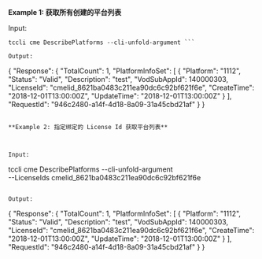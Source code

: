 **Example 1: 获取所有创建的平台列表**



Input: 

```
tccli cme DescribePlatforms --cli-unfold-argument ```

Output: 
```
{
    "Response": {
        "TotalCount": 1,
        "PlatformInfoSet": [
            {
                "Platform": "1112",
                "Status": "Valid",
                "Description": "test",
                "VodSubAppId": 140000303,
                "LicenseId": "cmelid_8621ba0483c211ea90dc6c92bf621f6e",
                "CreateTime": "2018-12-01T13:00:00Z",
                "UpdateTime": "2018-12-01T13:00:00Z"
            }
        ],
        "RequestId": "946c2480-a14f-4d18-8a09-31a45cbd21af"
    }
}
```

**Example 2: 指定绑定的 License Id 获取平台列表**



Input: 

```
tccli cme DescribePlatforms --cli-unfold-argument  \
    --LicenseIds cmelid_8621ba0483c211ea90dc6c92bf621f6e
```

Output: 
```
{
    "Response": {
        "TotalCount": 1,
        "PlatformInfoSet": [
            {
                "Platform": "1112",
                "Status": "Valid",
                "Description": "test",
                "VodSubAppId": 140000303,
                "LicenseId": "cmelid_8621ba0483c211ea90dc6c92bf621f6e",
                "CreateTime": "2018-12-01T13:00:00Z",
                "UpdateTime": "2018-12-01T13:00:00Z"
            }
        ],
        "RequestId": "946c2480-a14f-4d18-8a09-31a45cbd21af"
    }
}
```

